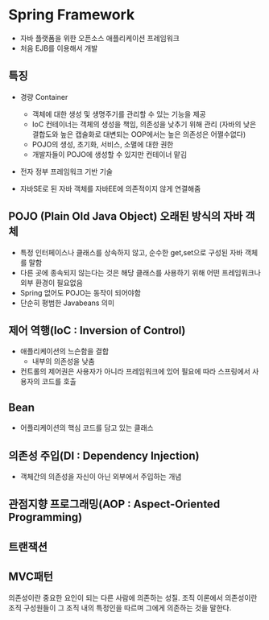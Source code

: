 # Spring Framework
+ 자바 플랫폼을 위한 오픈소스 애플리케이션 프레임워크
+ 처음 EJB를 이용해서 개발

## 특징
+ 경량 Container
  + 객체에 대한 생성 및 생명주기를 관리할 수 있는 기능을 제공
  + IoC 컨테이너는 객체의 생성을 책임, 의존성을 낮추기 위해 관리 (자바의 낮은 결합도와 높은 캡술화로 대변되는 OOP에서는 높은 의존성은 어쩔수없다)
  + POJO의 생성, 초기화, 서비스, 소멸에 대한 권한
  + 개발자들이 POJO에 생성할 수 있지만 컨테이너 맡김
  
+ 전자 정부 프레임워크 기반 기술
+ 자바SE로 된 자바 객체를 자바EE에 의존적이지 않게 연결해줌
## POJO (Plain Old Java Object) 오래된 방식의 자바 객체
  + 특정 인터페이스나 클래스를 상속하지 않고, 순수한 get,set으로 구성된 자바 객체를 말함
  + 다른 곳에 종속되지 않는다는 것은 해당 클래스를 사용하기 위해 어떤 프레임워크나 외부 환경이 필요없음
  + Spring 없어도 POJO는 동작이 되어야함
  + 단순히 평범한 Javabeans 의미

## 제어 역행(IoC : Inversion of Control)
  + 애플리케이션의 느슨함을 결합
    + 내부의 의존성을 낮춤
  + 컨트롤의 제어권은 사용자가 아니라 프레임워크에 있어 필요에 따라 스프링에서 사용자의 코드를 호출

## Bean
  + 어플리케이션의 핵심 코드를 담고 있는 클래스
## 의존성 주입(DI : Dependency Injection)
  + 객체간의 의존성을 자신이 아닌 외부에서 주입하는 개념
  
## 관점지향 프로그래밍(AOP : Aspect-Oriented Programming)

## 트랜잭션

## MVC패턴


의존성이란 중요한 요인이 되는 다른 사람에 의존하는 성질. 
조직 이론에서 의존성이란 조직 구성원들이 그 조직 내의 특정인을 따르며 그에게 의존하는 것을 말한다.
